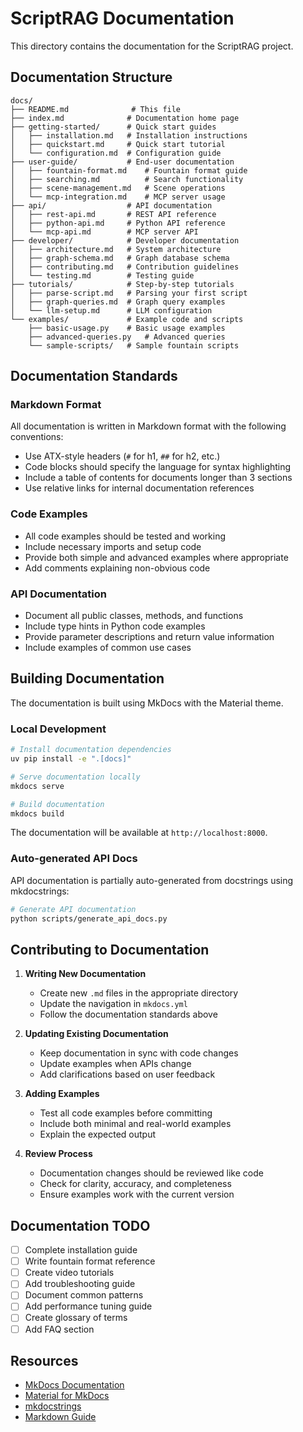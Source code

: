 # ScriptRAG Documentation

This directory contains the documentation for the ScriptRAG project.

## Documentation Structure

```
docs/
├── README.md              # This file
├── index.md              # Documentation home page
├── getting-started/      # Quick start guides
│   ├── installation.md   # Installation instructions
│   ├── quickstart.md     # Quick start tutorial
│   └── configuration.md  # Configuration guide
├── user-guide/           # End-user documentation
│   ├── fountain-format.md    # Fountain format guide
│   ├── searching.md          # Search functionality
│   ├── scene-management.md   # Scene operations
│   └── mcp-integration.md    # MCP server usage
├── api/                  # API documentation
│   ├── rest-api.md       # REST API reference
│   ├── python-api.md     # Python API reference
│   └── mcp-api.md        # MCP server API
├── developer/            # Developer documentation
│   ├── architecture.md   # System architecture
│   ├── graph-schema.md   # Graph database schema
│   ├── contributing.md   # Contribution guidelines
│   └── testing.md        # Testing guide
├── tutorials/            # Step-by-step tutorials
│   ├── parse-script.md   # Parsing your first script
│   ├── graph-queries.md  # Graph query examples
│   └── llm-setup.md      # LLM configuration
└── examples/             # Example code and scripts
    ├── basic-usage.py    # Basic usage examples
    ├── advanced-queries.py   # Advanced queries
    └── sample-scripts/   # Sample fountain scripts
```

## Documentation Standards

### Markdown Format
All documentation is written in Markdown format with the following conventions:
- Use ATX-style headers (`#` for h1, `##` for h2, etc.)
- Code blocks should specify the language for syntax highlighting
- Include a table of contents for documents longer than 3 sections
- Use relative links for internal documentation references

### Code Examples
- All code examples should be tested and working
- Include necessary imports and setup code
- Provide both simple and advanced examples where appropriate
- Add comments explaining non-obvious code

### API Documentation
- Document all public classes, methods, and functions
- Include type hints in Python code examples
- Provide parameter descriptions and return value information
- Include examples of common use cases

## Building Documentation

The documentation is built using MkDocs with the Material theme.

### Local Development

```bash
# Install documentation dependencies
uv pip install -e ".[docs]"

# Serve documentation locally
mkdocs serve

# Build documentation
mkdocs build
```

The documentation will be available at `http://localhost:8000`.

### Auto-generated API Docs

API documentation is partially auto-generated from docstrings using mkdocstrings:

```bash
# Generate API documentation
python scripts/generate_api_docs.py
```

## Contributing to Documentation

1. **Writing New Documentation**
   - Create new `.md` files in the appropriate directory
   - Update the navigation in `mkdocs.yml`
   - Follow the documentation standards above

2. **Updating Existing Documentation**
   - Keep documentation in sync with code changes
   - Update examples when APIs change
   - Add clarifications based on user feedback

3. **Adding Examples**
   - Test all code examples before committing
   - Include both minimal and real-world examples
   - Explain the expected output

4. **Review Process**
   - Documentation changes should be reviewed like code
   - Check for clarity, accuracy, and completeness
   - Ensure examples work with the current version

## Documentation TODO

- [ ] Complete installation guide
- [ ] Write fountain format reference
- [ ] Create video tutorials
- [ ] Add troubleshooting guide
- [ ] Document common patterns
- [ ] Add performance tuning guide
- [ ] Create glossary of terms
- [ ] Add FAQ section

## Resources

- [MkDocs Documentation](https://www.mkdocs.org/)
- [Material for MkDocs](https://squidfunk.github.io/mkdocs-material/)
- [mkdocstrings](https://mkdocstrings.github.io/)
- [Markdown Guide](https://www.markdownguide.org/)